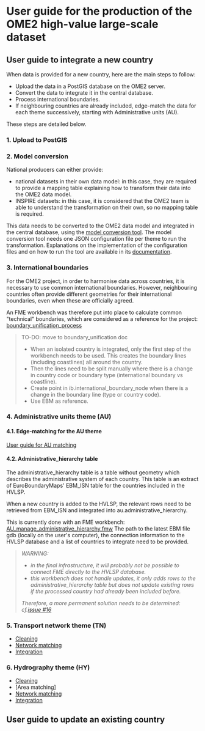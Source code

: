 # User guide for the production of the OME2 high-value large-scale dataset

## User guide to integrate a new country
When data is provided for a new country, here are the main steps to follow:
* Upload the data in a PostGIS database on the OME2 server.
* Convert the data to integrate it in the central database.
* Process international boundaries.
* If neighbouring countries are already included, edge-match the data for each theme successively, starting with Administrative units (AU).

These steps are detailed below.

### 1. Upload to PostGIS

### 2. Model conversion
National producers can either provide:
* national datasets in their own data model: in this case, they are required to provide a mapping table explaining how to transform their data into the OME2 data model.
* INSPIRE datasets: in this case, it is considered that the OME2 team is able to understand the transformation on their own, so no mapping table is required.

This data needs to be converted to the OME2 data model and integrated in the central database, using the [model conversion tool](https://github.com/openmapsforeurope2/data-model-transformer).
The model conversion tool needs one JSON configuration file per theme to run the transformation. Explanations on the implementation of the configuration files and on how to run the tool are available in its [documentation](https://github.com/openmapsforeurope2/data-model-transformer).


### 3. International boundaries
For the OME2 project, in order to harmonise data across countries, it is necessary to use common international boundaries. However, neighbouring countries often provide different geometries for their international boundaries, even when these are officially agreed.

An FME workbench was therefore put into place to calculate common "technical" boundaries, which are considered as a reference for the project: [boundary_unification_process](https://github.com/openmapsforeurope2/fme_workbenches/blob/main/boundary_unification_process/Boundary_unification_process.fmw)

> TO-DO: move to boundary_unification doc
> - When an isolated country is integrated, only the first step of the workbench needs to be used. This creates the boundary lines (including coastlines) all around the country.
> - Then the lines need to be split manually where there is a change in country code or boundary type (international boundary vs coastline).
> - Create point in ib.international_boundary_node when there is a change in the boundary line (type or country code).
> - Use EBM as reference.


### 4. Administrative units theme (AU)

#### 4.1. Edge-matching for the AU theme
[User guide for AU matching](https://github.com/openmapsforeurope2/OME2/blob/main/docs/prod/administrative_unit_area_matching/user_guide_au.md)

#### 4.2. Administrative_hierarchy table
The administrative_hierarchy table is a table without geometry which describes the administrative system of each country. This table is an extract of EuroBoundaryMaps' EBM_ISN table for the countries included in the HVLSP.

When a new country is added to the HVLSP, the relevant rows need to be retrieved from EBM_ISN and integrated into au.administrative_hierarchy.

This is currently done with an FME workbench: [AU_manage_administrative_hierarchy.fmw](https://github.com/openmapsforeurope2/fme_workbenches/blob/main/AU/AU_manage_administrative_hierarchy.fmw)
The path to the latest EBM file gdb (locally on the user's computer), the connection information to the HVLSP database and a list of countries to integrate need to be provided.

> _WARNING:_ 
> - _in the final infrastructure, it will probably not be possible to connect FME directly to the HVLSP database._
> - _this workbench does not handle updates, it only adds rows to the administrative_hierarchy table but does not update existing rows if the processed country had already been included before._
> 
> _Therefore, a more permanent solution needs to be determined: cf.[issue #16](https://github.com/openmapsforeurope2/OME2/issues/16)_

### 5. Transport network theme (TN)
* [Cleaning](https://github.com/openmapsforeurope2/OME2/blob/main/docs/prod/network_matching/steps/cleaning.md)
* [Network matching](https://github.com/openmapsforeurope2/OME2/blob/main/docs/prod/network_matching/steps/matching.md)
* [Integration](https://github.com/openmapsforeurope2/OME2/blob/main/docs/prod/network_matching/steps/integration.md)

### 6. Hydrography theme (HY)
* [Cleaning](https://github.com/openmapsforeurope2/OME2/blob/main/docs/prod/network_matching/steps/cleaning.md)
* [Area matching]
* [Network matching](https://github.com/openmapsforeurope2/OME2/blob/main/docs/prod/network_matching/steps/matching.md)
* [Integration](https://github.com/openmapsforeurope2/OME2/blob/main/docs/prod/network_matching/steps/integration.md)

## User guide to update an existing country
